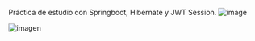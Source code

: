 Práctica de estudio con Springboot, Hibernate y JWT Session.
![image](https://user-images.githubusercontent.com/99100069/225013909-219463e2-a904-448f-a866-5d3c5f6994db.png)

![imagen](https://user-images.githubusercontent.com/99100069/225281975-063cd09c-85c6-4092-87c3-f2fbeb8625f2.png)
